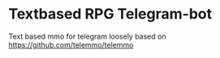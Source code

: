 # Textbased RPG Telegram-bot
Text based mmo for telegram loosely based on https://github.com/telemmo/telemmo
